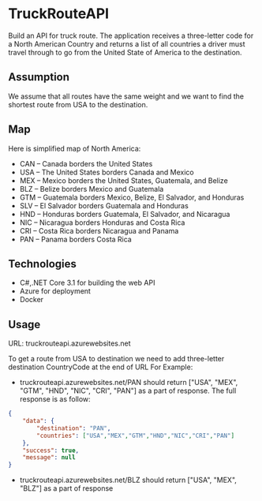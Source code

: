 # TruckRouteAPI

Build an API for truck route. The application receives a three-letter code for a North American Country and returns a list of 
all countries a driver must travel through to go from the United State of America to the destination.

## Assumption
We assume that all routes have the same weight and we want to find the shortest route from USA to the destination.

## Map
Here is simplified map of North America: 

- CAN – Canada borders the United States
- USA – The United States borders Canada and Mexico
- MEX – Mexico borders the United States, Guatemala, and Belize
- BLZ – Belize borders Mexico and Guatemala
- GTM – Guatemala borders Mexico, Belize, El Salvador, and Honduras
- SLV – El Salvador borders Guatemala and Honduras
- HND – Honduras borders Guatemala, El Salvador, and Nicaragua
- NIC – Nicaragua borders Honduras and Costa Rica
- CRI – Costa Rica borders Nicaragua and Panama
- PAN – Panama borders Costa Rica

## Technologies
- C#,.NET Core 3.1 for building the web API
- Azure for deployment
- Docker

## Usage
URL: truckrouteapi.azurewebsites.net

To get a route from USA to destination we need to add three-letter destination CountryCode at the end of URL
For Example:
- truckrouteapi.azurewebsites.net/PAN
should return ["USA", "MEX", "GTM", "HND", "NIC", "CRI", "PAN"] as a part of response. The full response is as follow:
```json
{
    "data": {
        "destination": "PAN",
        "countries": ["USA","MEX","GTM","HND","NIC","CRI","PAN"]
    },
    "success": true,
    "message": null
}
```
- truckrouteapi.azurewebsites.net/BLZ
should return ["USA", "MEX", "BLZ"] as a part of response
